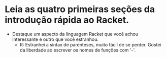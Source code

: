 # Leia as quatro primeiras seções da introdução rápida ao Racket.
- Destaque um aspecto da linguagem Racket que você achou interessante e outro que você estranhou.
    - R: Estranhei a sintax de parenteses, muito fácil de se perder. Gostei da liberdade ao escrever os nomes de funções com '-'.
